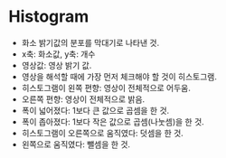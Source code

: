 # Histogram
- 화소 밝기값의 분포를 막대기로 나타낸 것.
- x축: 화소값, y축: 개수
- 영상값: 영상 밝기 값.
- 영상을 해석할 때에 가장 먼저 체크해야 할 것이 히스토그램.
- 히스토그램이 왼쪽 편향: 영상이 전체적으로 어두움.
- 오른쪽 편향: 영상이 전체적으로 밝음.
- 폭이 넓어졌다: 1보다 큰 값으로 곱셈을 한 것.
- 폭이 좁아졌다: 1보다 작은 값으로 곱셈(나눗셈)을 한 것.
- 히스토그램이 오른쪽으로 움직였다: 덧셈을 한 것.
- 왼쪽으로 움직였다: 뺄셈을 한 것.